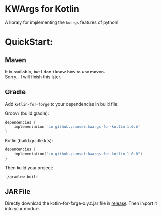 # KWArgs for Kotlin

A library for implementing the `kwargs` features of python!

# QuickStart:

## Maven
It is available, but I don't know how to use maven.  
Sorry... I will finish this later.

## Gradle

Add `kotlin-for-forge` to your dependencies in build file:

Groovy (build.gradle):  
```groovy
dependencies {
    implementation "io.github.psunset:kwargs-for-kotlin:1.0.0"
}
```

Kotlin (build.gradle.kts):
```kotlin
dependencies {
    implementation("io.github.psunset:kwargs-for-kotlin:1.0.0")
}
```

Then build your project:
```
./gradlew build
```

## JAR File
Directly download the kotlin-for-forge-x.y.z.jar file in [release](https://github.com/pSUNSET/KWArgsForKotlin/releases).
Then import it into your module.
